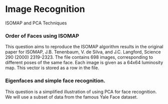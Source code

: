 # Image Recognition
ISOMAP and PCA Techniques

### Order of Faces using ISOMAP
This question aims to reproduce the ISOMAP algorithm results in the original paper for ISOMAP, J.B. Tenenbaum, V. de Silva, and J.C. Langford, Science 290 (2000) 2319-2323.
The file contains 698 images, corresponding to different poses of the same face. Each image is given as a 64x64 luminosity map. This vector is stored as a row in the file.

### Eigenfaces and simple face recognition.
This question is a simplified illustration of using PCA for face recognition. We will use a subset of data from the famous Yale Face dataset. 
